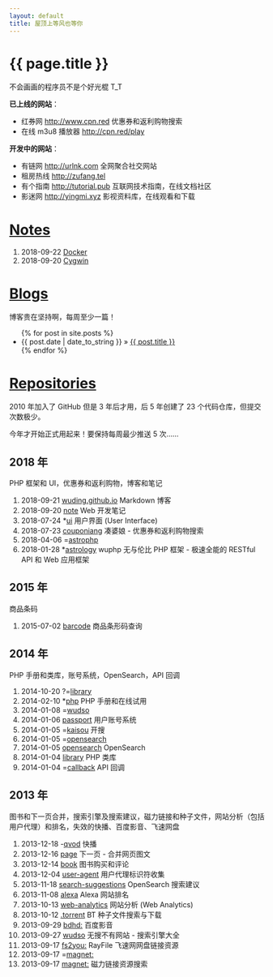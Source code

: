 ```yaml
---
layout: default
title: 屋顶上等风也等你
---
```


{{ page.title }}
============
不会画画的程序员不是个好光棍 T_T



**已上线的网站**：

- 红券网 http://www.cpn.red 优惠券和返利购物搜索
- 在线 m3u8 播放器 http://cpn.red/play



**开发中的网站**：

- 有链网 http://urlnk.com 全网聚合社交网站
- 租房热线 http://zufang.tel
- 有个指南 http://tutorial.pub 互联网技术指南，在线文档社区
- 影迷网 http://yingmi.xyz 影视资料库，在线观看和下载



# [Notes](https://wuding.github.io/note/)

1. 2018-09-22 [Docker](https://wuding.github.io/note/Docker.html)
1. 2018-09-20 [Cygwin](https://wuding.github.io/note/Cygwin.html)




# [Blogs](/blog)

博客贵在坚持啊，每周至少一篇！

<ul>
{% for post in site.posts %}
  <li>{{ post.date | date_to_string }} &raquo; <a href="{{ post.url }}">{{ post.title }}</a></li>
{% endfor %}
</ul>


# [Repositories](https://github.com/wuding)

2010 年加入了 GitHub 但是 3 年后才用，后 5 年创建了 23 个代码仓库，但提交次数极少。

今年才开始正式用起来！要保持每周最少推送 5 次……



## 2018 年

PHP 框架和 UI，优惠券和返利购物，博客和笔记

1. 2018-09-21 [wuding.github.io](https://github.com/wuding/wuding.github.io) Markdown 博客
1. 2018-09-20 [note](https://github.com/wuding/note) Web 开发笔记
1. 2018-07-24 *[ui](https://github.com/wuding/gui) 用户界面 (User Interface)
1. 2018-07-23 [couponiang](https://github.com/wuding/couponiang) 凑婆娘 - 优惠券和返利购物搜索
1. 2018-04-06 =[astrophp](https://github.com/urlnk/astrophp) 
1. 2018-01-28 *[astrology](https://github.com/wuding/astrology) wuphp 无与伦比 PHP 框架 - 极速全能的 RESTful API 和 Web 应用框架



## 2015 年

商品条码

1. 2015-07-02 [barcode](https://github.com/wuding/barcode) 商品条形码查询



## 2014 年

PHP 手册和类库，账号系统，OpenSearch，API 回调

1. 2014-10-20 ?=[library](https://github.com/wuding/library.20141018) 
1. 2014-02-10 *[php](https://github.com/wuding/php-manual) PHP 手册和在线试用
1. 2014-01-08 =[wudso](https://github.com/wuding/com.wudso.www.20140108) 
1. 2014-01-06 [passport](https://github.com/wuding/com.wudso.passport.20140106) 用户账号系统
1. 2014-01-05 =[kaisou](https://github.com/wuding/com.wudso.kaisou.20140104) 开搜
1. 2014-01-05 =[opensearch](https://github.com/wuding/com.filemule.opensearch.20130818) 
1. 2014-01-05 [opensearch](https://github.com/wuding/com.filemule.opensearch.20130805) OpenSearch
1. 2014-01-04 [library](https://github.com/wuding/library.20130806) PHP 类库
1. 2014-01-04 =[callback](https://github.com/wuding/com.gowud.callback.20140104) API 回调



## 2013 年

图书和下一页合并，搜索引擎及搜索建议，磁力链接和种子文件，网站分析（包括用户代理）和排名，失效的快播、百度影音、飞速网盘

1. 2013-12-18 -[qvod](https://github.com/wuding/com.urlnk.qvod.20131218) 快播
1. 2013-12-16 [page](https://github.com/wuding/com.urlnk.page.20131216) 下一页 - 合并网页图文
1. 2013-12-14 [book](https://github.com/wuding/com.gowud.book.20131206) 图书购买和评论
1. 2013-12-04 [user-agent](https://github.com/wuding/com.softwu.user-agent.20131204) 用户代理标识符收集
1. 2013-11-18 [search-suggestions](https://github.com/wuding/com.wudso.search-suggestions.20130920) OpenSearch 搜索建议
1. 2013-11-08 [alexa](https://github.com/wuding/com.urlnk.alexa.20130816) Alexa 网站排名
1. 2013-10-13 [web-analytics](https://github.com/wuding/com.urlnk.web-analytics.20130919) 网站分析 (Web Analytics)
1. 2013-10-12 [.torrent](https://github.com/wuding/com.filemule.torrent.20130920) BT 种子文件搜索与下载
1. 2013-09-29 [bdhd:](https://github.com/wuding/com.urlnk.bdhd.20130924) 百度影音
1. 2013-09-27 [wudso](https://github.com/wuding/20130306) 无搜不有网站 - 搜索引擎大全
1. 2013-09-17 [fs2you:](https://github.com/wuding/20130226) RayFile 飞速网网盘链接资源
1. 2013-09-17 =[magnet:](https://github.com/wuding/20130913)
1. 2013-09-17 [magnet:](https://github.com/wuding/magnet) 磁力链接资源搜索